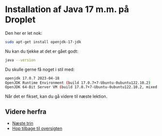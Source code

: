 # Installation af Java 17 m.m. på Droplet

Den her er let nok:

```bash
sudo apt-get install openjdk-17-jdk
```

Nu kan du tjekke at det er gået godt:

```bash
java --version
```

Du skulle gerne få noget i stil med:

```bash
openjdk 17.0.7 2023-04-18
OpenJDK Runtime Environment (build 17.0.7+7-Ubuntu-0ubuntu122.10.2)
OpenJDK 64-Bit Server VM (build 17.0.7+7-Ubuntu-0ubuntu122.10.2, mixed mode, sharing)
```

Når det er fikset, kan du gå videre til næste lektion.

## Videre herfra

- [Næste trin](./postgres_setup.md)
- [Hop tilbage til oversigten](./README.md)